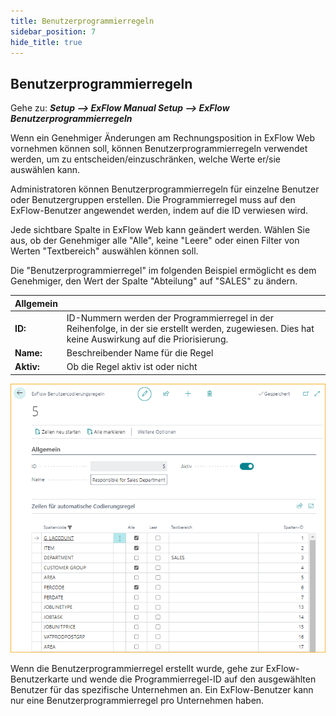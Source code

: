 ```yaml
---
title: Benutzerprogrammierregeln
sidebar_position: 7
hide_title: true
---
```

## Benutzerprogrammierregeln

Gehe zu: ***Setup \--\> ExFlow Manual Setup \--\> ExFlow Benutzerprogrammierregeln***

Wenn ein Genehmiger Änderungen am Rechnungsposition in ExFlow Web vornehmen können soll, können Benutzerprogrammierregeln verwendet werden, um zu entscheiden/einzuschränken, welche Werte er/sie auswählen kann.

Administratoren können Benutzerprogrammierregeln für einzelne Benutzer oder Benutzergruppen erstellen. Die Programmierregel muss auf den ExFlow-Benutzer angewendet werden, indem auf die ID verwiesen wird.

Jede sichtbare Spalte in ExFlow Web kann geändert werden. Wählen Sie aus, ob der Genehmiger alle "Alle", keine "Leere" oder einen Filter von Werten "Textbereich" auswählen können soll.

Die "Benutzerprogrammierregel" im folgenden Beispiel ermöglicht es dem Genehmiger, den Wert der Spalte "Abteilung" auf "SALES" zu ändern.

| Allgemein     |	|
|:-|:-|
|**ID:**        | ID-Nummern werden der Programmierregel in der Reihenfolge, in der sie erstellt werden, zugewiesen. Dies hat keine Auswirkung auf die Priorisierung.
| **Name:**     | Beschreibender Name für die Regel
| **Aktiv:**    | Ob die Regel aktiv ist oder nicht

![ExFlow Benutzerprogrammierregel-Karte](./../../images/user-coding-rules-001.png)

Wenn die Benutzerprogrammierregel erstellt wurde, gehe zur ExFlow-Benutzerkarte und wende die Programmierregel-ID auf den ausgewählten Benutzer für das spezifische Unternehmen an. Ein ExFlow-Benutzer kann nur eine Benutzerprogrammierregel pro Unternehmen haben.
